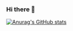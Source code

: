 ### Hi there 👋

[![Anurag's GitHub stats](https://github-readme-stats.vercel.app/api?username=narumiruna)](https://github.com/anuraghazra/github-readme-stats)

<!--
**narumiruna/narumiruna** is a ✨ _special_ ✨ repository because its `README.md` (this file) appears on your GitHub profile.

Here are some ideas to get you started:

- 🔭 I’m currently working on ...
- 🌱 I’m currently learning ...
- 👯 I’m looking to collaborate on ...
- 🤔 I’m looking for help with ...
- 💬 Ask me about ...
- 📫 How to reach me: ...
- 😄 Pronouns: ...
- ⚡ Fun fact: ...
-->
